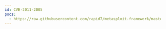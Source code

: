 ```yaml
---
id: CVE-2011-2005
pocs:
  - https://raw.githubusercontent.com/rapid7/metasploit-framework/master/modules/exploits/windows/local/ms11_080_afdjoinleaf.rb
---
```

